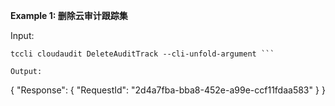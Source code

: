 **Example 1: 删除云审计跟踪集**



Input: 

```
tccli cloudaudit DeleteAuditTrack --cli-unfold-argument ```

Output: 
```
{
    "Response": {
        "RequestId": "2d4a7fba-bba8-452e-a99e-ccf11fdaa583"
    }
}
```

